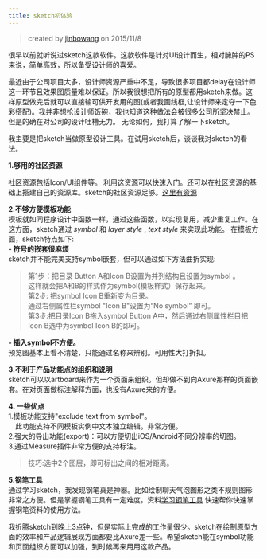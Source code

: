 ```yaml
---
title: sketch初体验
---
```


> created by [jinbowang](http://weibo.com/u/5039443877) on 2015/11/8

很早以前就听说过sketch这款软件。这款软件是针对UI设计而生，相对臃肿的PS来说，简单高效，所以备受设计师的喜爱。

最近由于公司项目太多，设计师资源严重中不足，导致很多项目都delay在设计师这一环节且效果图质量难以保证。所以我很想把所有的原型都用sketch来做。这样原型做完后就可以直接输可供开发用的图(或者我画线框,让设计师来定夺一下色彩搭配)。我并非想抢设计师饭碗，我也知道这种做法会被很多公司所坚决禁止。但是的确在对公司的设计吐槽无力。 无论如何，我打算了解一下sketch。

我主要是把sketch当做原型设计工具。在试用sketch后，谈谈我对sketch的看法。

**1.够用的社区资源**  

社区资源包括Icon/UI组件等。  利用这资源可以快速入门。还可以在社区资源的基础上搭建自己的资源库。sketch的社区资源足够。[这里有资源](http://www.sketchappsources.com)  

**2.不够方便模板功能**  
模板就如同程序设计中函数一样，通过这些函数，以实现复用，减少重复工作。在这方面，sketch通过 _symbol_ 和 _layer style_ , _text style_ 来实现此功能。
在模板方面，sketch特点如下:  
**- 符号的嵌套很麻烦**    
 sketch并不能完美支持symbol嵌套，但可以通过如下方法曲折实现:  

> 第1步：把目录 Button A和Icon B设置为并列结构且设置为symbol 。  
>这样就会把A和B的样式作为symbol(模板样式）保存起来。    
>	第2步:  把symbol Icon B重新变为目录。  
>	通过右侧属性栏symbol "Icon B"设置为“No symbol”  即可。  
>   第3步:把目录Icon B拖入symbol  Button A中，然后通过右侧属性栏目把Icon B选中为symbol Icon B的即可。  

**- 插入symbol不方便。**   
预览图基本上看不清楚，只能通过名称来辨别。可用性大打折扣。  

**3.不利于产品功能点的组织和说明**  
sketch可以以artboard来作为一个页面来组织。但却做不到向Axure那样的页面嵌套。在对页面做标注解释方面，也没有Axure来的方便。

**4. 一些优点**  
1.模板功能支持"exclude text from symbol"。  
　此功能支持不同模板实例中文本独立编辑。非常方便。  
2.强大的导出功能(export)：可以方便切出iOS/Android不同分辨率的切图。  
3.通过Measure插件非常方便的支持标注。  
> 技巧:选中2个图层，即可标出之间的相对距离。  

**5.钢笔工具**  
通过学习sketch，我发现钢笔真是神器。比如绘制聊天气泡图形之类不规则图形非常之方便。但是掌握钢笔工具有一定难度。资料[学习钢笔工具](http://bezier.method.ac/) 快速帮你快速掌握钢笔资料的使用方法。

我折腾sketch到晚上3点钟，但是实际上完成的工作量很少。sketch在绘制原型方面的效率和产品逻辑展现方面都要比Axure差一些。希望sketch能在symbol功能和页面组织方面可以加强，到时候再来用用这款产品。











